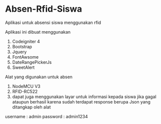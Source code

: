 # Absen-Rfid-Siswa

Aplikasi untuk absensi siswa menggunakan rfid

Aplikasi ini dibuat menggunakan
1. Codeigniter 4
2. Bootstrap
3. Jquery
4. FontAwsome
5. DateRangePickerJs
6. SweetAlert

Alat yang digunakan untuk absen
1. NodeMCU V3
2. RFID-RC522
3. dapat juga menggunakan layar untuk informasi kepada siswa jika gagal ataupun berhasil karena sudah terdapat response berupa Json yang ditangkap oleh alat

username : admin
password : admin1234
